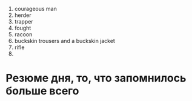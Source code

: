 1. courageous man
2. herder
3. trapper
4. fought
5. racoon
6. buckskin trousers and a buckskin jacket
7. rifle
8. 








# Резюме дня, то, что запомнилось больше всего